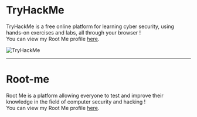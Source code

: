 # TryHackMe 
TryHackMe is a free online platform for learning cyber security, using hands-on exercises and labs, all through your browser !
<br>
You can view my Root Me profile [here](https://tryhackme.com/p/luk.imperinetti).

<img src="https://tryhackme-badges.s3.amazonaws.com/luk.imperinetti.png" alt="TryHackMe">

<hr>

# Root-me
Root Me is a platform allowing everyone to test and improve their knowledge in the field of computer security and hacking !
<br>
You can view my Root Me profile [here](https://www.root-me.org/tenjaz).
